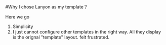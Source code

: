 
#Why I chose Lanyon as my template？

Here we go

1. Simplicity
2. I just cannot configure other templates in the right way. All they display is the orignal "template" layout. felt frustrated.
